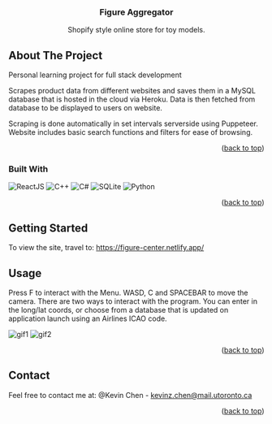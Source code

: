 <!-- PROJECT LOGO 
<br />
<div align="center">
  <a href="https://github.com/github_username/repo_name">
    <img src="images/logo.png" alt="Logo" width="80" height="80">
  </a>
-->

<h3 align="center">Figure Aggregator</h3>

  <p align="center">
    Shopify style online store for toy models.
    <br />


<!-- ABOUT THE PROJECT -->
## About The Project
Personal learning project for full stack development

Scrapes product data from different websites and saves them in a MySQL database that is hosted in the cloud via Heroku. 
Data is then fetched from database to be displayed to users on website.

Scraping is done automatically in set intervals serverside using Puppeteer.
Website includes basic search functions and filters for ease of browsing.

<p align="right">(<a href="#readme-top">back to top</a>)</p>

### Built With

![ReactJS](https://img.shields.io/badge/unrealengine-%23313131.svg?style=for-the-badge&logo=unrealengine&logoColor=white](https://img.shields.io/badge/-ReactJs-61DAFB?logo=react&logoColor=white&style=for-the-badge))
![C++](https://img.shields.io/badge/c++-%2300599C.svg?style=for-the-badge&logo=c%2B%2B&logoColor=white)
![C#](https://img.shields.io/badge/c%23-%23239120.svg?style=for-the-badge&logo=c-sharp&logoColor=white)
 ![SQLite](https://img.shields.io/badge/sqlite-%2307405e.svg?style=for-the-badge&logo=sqlite&logoColor=white)
 ![Python](https://img.shields.io/badge/python-3670A0?style=for-the-badge&logo=python&logoColor=ffdd54)

<p align="right">(<a href="#readme-top">back to top</a>)</p>

<!-- GETTING STARTED -->
## Getting Started

To view the site, travel to: https://figure-center.netlify.app/

<!-- USAGE EXAMPLES -->
## Usage
Press F to interact with the Menu. WASD, C and SPACEBAR to move the camera.
There are two ways to interact with the program. You can enter in the long/lat coords, or choose from a database that is updated on application launch using an Airlines ICAO code.

![gif1](./images/Animation.gif)
![gif2](./images/Animation2.gif)

<p align="right">(<a href="#readme-top">back to top</a>)</p>



<!-- CONTACT -->
## Contact
Feel free to contact me at:
@Kevin Chen - kevinz.chen@mail.utoronto.ca

<p align="right">(<a href="#readme-top">back to top</a>)</p>






